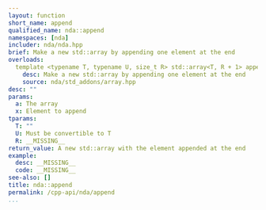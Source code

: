 ```yaml
---
layout: function
short_name: append
qualified_name: nda::append
namespaces: [nda]
includer: nda/nda.hpp
brief: Make a new std::array by appending one element at the end
overloads:
  template <typename T, typename U, size_t R> std::array<T, R + 1> append(const std::array<T, R> & a, const U & x):
    desc: Make a new std::array by appending one element at the end
    source: nda/std_addons/array.hpp
desc: ""
params:
  a: The array
  x: Element to append
tparams:
  T: ""
  U: Must be convertible to T
  R: __MISSING__
return_value: A new std::array with the element appended at the end
example:
  desc: __MISSING__
  code: __MISSING__
see-also: []
title: nda::append
permalink: /cpp-api/nda/append
...
```



